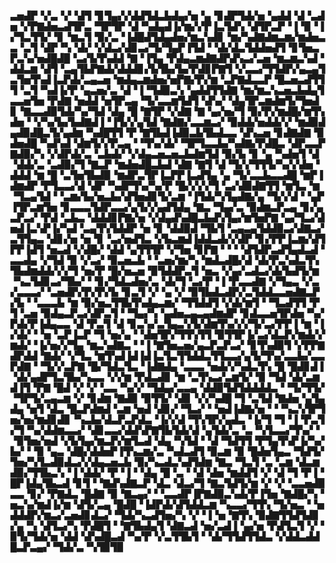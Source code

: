 ▃▅▟▛▝▞▃▝▞▝▟▜▝▊▜▄▞▞▟▟▜▟▃▙▟▄▞▅▝▄▝▊▟▛▜▟▞▅▝▄▟▟▝▟▝▃▟▅▝▞▛▇▟▅▃▟▜▛▃▝▜▛▜▛▝▟▝▚▟▄▟▐▞▆▞▞▛▐▃▜▟▚▝▟▜▛▃▛▝▐▝▉▝▐▞▜▃▜▜▞▝▊▝▆▃▜▝▉▞▃▝▐▟█▟▜▟▄▟▅▞▆▃▚▟▊▝▆▞▚▟▇▟▆▃▆▞▆▟▅▃▃▝▃▜▝▟▛▝▚▝▟▞▝▞▟▃▞▟▊▃▞▜▞▜▄▛▐▜▟▝▝▟▞▟▃▜▟▟▅▟▜▝▊▜▅▃▛▃▚▞▅▟█▟█▝▃▞▙▜▚▟▟▝▇▝▐▜▄▝▛▟▄▃▆▟▇▟▛▟▚▃▞▃▅▝▆▃▆▃▚▟▝▟▟▃▆▝▟▜▝▃▄▜▙▛▇▟▞▟▟▟▊▞▙▜▙▞▙▞▛▟▊▛▇▜▝▞▃▃▞▜▜▟▛▞▄▃▄▜▃▜▅▜▚▟▐▃▛▟▞▃▄▃▅▝▆▟▄▃▆▟▅▞▅▛▇▞▛▞▆▝▃▛▇▟▃▃▛▝█▃▅▃▟▜▜▜▝▃▜▝▚▟▐▞▛▝▄▃▅▞▃▝▟▝▐▝▜▟▉▃▚▝▄▟▟▜▜▟▇▝▆▞▆▃▚▃▅▃▙▟▄▜▃▃▅▜▅▝▛▟▇▝▅▟▟▝▅▜▛▃▄▝▜▞▃▃▆▜▟▜▝▟▚▞▝▟▄▜▛▃▆▟▆▜▞▜▅▟▊▝▇▃▃▟▉▜▟▞▚▞▜▟▝▟▄▝█▝▇▜▛▝▞▟▇▝▇▝▄▞▅▞▜▝▉▞▛▞▆▟█▞▆▜▚▟▅▝▝▞▚▞▙▞▙▟▇▟▐▝▐▜▞▞▄▜▟▝▇▟▇▞▃▃▆▃▞▝▉▟▟▞▅▟▟▞▞▝▆▟▉▟▄▟▉▟█▃▜▞▄▟▆▝▚▟█▜▜▝▛▝▇▜▙▟▐▟▉▃▙▜▙▟▃▃▝▟▚▃▅▝▊▟▇▟▇▝▉▟▅▟█▝▚▟▚▟▝▟▆▜▞▞▛▃▄▝▝▜▚▞▟▞▝▜▛▜▃▃▙▞▚▟▇▞▛▟█▃▝▟▛▃▃▛▇▟▉▞▚▝▞▟▛▟▞▃▝▃▙▟▞▝▞▟▄▃▅▃▅▃▙▟▆▜▟▝▉▞▙▝▊▝▄▝▚▟▅▜▝▟▝▟▟▞▃▝▃▟▉▞▜▝▇▃▛▝▆▟▅▟█▃▙▟▝▟▇▝▇▜▝▟▝▜▞▞▜▜▜▞▚▞▞▟▅▝▟▟▟▝▆▝█▝▃▜▅▜▙▟▉▝▆▟▛▃▜▛▐▃▛▛▐▃▟▜▄▝▄▝▜▞▃▃▙▃▃▟█▝▆▛▐▟▆▟▛▝▛▜▃▃▞▟▝▟▛▝▚▟▛▜▚▞▚▞▛▝█▞▞▞▞▜▝▃▞▟▉▟▇▜▜▝▆▜▃▝▆▝▜▃▄▜▟▝▝▃▆▞▙▞▅▃▙▞▟▜▅▟▊▜▞▃▆▝▐▜▟▞▚▜▄▟▇▞▄▝▜▞▞▟▝▝▄▛▐▜▛▃▆▜▅▝▊▃▃▃▜▟▛▃▃▞▄▜▞▞▄▟▜▟▄▝▇▃▝▜▄▞▃▝▉▟▆▃▛▃▄▝▊▞▄▃▛▃▞▝▛▟▝▃▙▃▝▟▟▟▊▛▇▞▅▝▞▟▄▟▚▟█▃▙▟▚▜▄▞▆▜▅▛▇▝▄▞▜▃▞▟▅▟▐▃▚▛▐▞▚▟▝▃▄▜▚▜▟▟▛▝▅▝▊▝▟▟▉▟▝▜▙▜▝▃▄▃▄▜▟▟▉▃▞▟▇▃▞▃▜▜▄▃▝▟▊▞▅▝▅▝▊▝▃▞▅▟▜▃▝▞▙▃▆▟▐▟▟▃▟▞▞▟▛▝▊▞▛▛▐▃▆▞▟▜▛▛▐▟▜▝▅▃▟▝▞▟█▞▝▟▟▝▄▜▜▜▛▝▞▜▅▝▊▛▇▝▝▝▝▟▜▟▛▃▟▜▄▟▃▟▝▃▃▟▄▝▞▜▟▝▉▝▞▃▞▝▉▃▅▃▙▝▝▃▅▞▆▞▚▝▆▟▃▟█▞▟▝▟▞▛▃▚▟▃▜▚▜▙▟▆▟▟▞▞▞▜▝▅▞▛▝█▞▅▃▅▝▉▜▟▟▛▃▜▝▅▃▝▞▄▞▃▟▃▞▟▞▙▟▜▞▆▝▚▃▜▟▊▃▞▜▙▞▝▝▊▞▜▟▃▟▅▞▃▝▟▞▜▝▃▞▛▝▐▝▛▃▃▟▇▝▞▜▄▃▝▞▃▞▃▃▃▞▝▃▅▟▛▞▛▞▛▞▙▝▊▃▜▝▞▝▄▝▞▝▉▜▙▟▃▟▛▞▃▜▟▟▃▃▅▟▇▃▛▞▙▝▝▃▃▃▙▝▆▝▉▞▅▃▜▜▙▜▚▟▄▃▆▞▝▜▜▟▟▜▝▞▟▞▆▜▝▝▜▃▟▜▜▝▛▜▝▃▅▝▉▟▄▃▛▃▞▟▛▃▜▝▝▜▄▞▚▝▄▟▅▃▄▃▄▟▆▟▛▝▊▟▃▃▅▜▛▟▅▝▚▞▛▟▞▛▐▟▄▃▃▝▟▝▛▃▜▝▟▝▊▃▚▞▃▜▄▃▚▜▞▟▆▜▚▞▞▞▜▞▃▞▛▛▐▝▆▝▐▞▟▞▝▝▅▝▃▛▐▃▛▝▜▝▅▞▄▝▝▟▅▜▛▞▜▜▚▜▜▝▉▜▜▛▐▞▃▞▟▃▛▞▆▟▞▞▆▟▞▝▐▞▅▞▞▜▄▝▆▃▚▟▇▃▝▝▐▝▇▜▅▃▅▞▄▃▛▃▛▃▞▝▊▜▚▟▉▜▝▞▛▛▇▟▛▟▟▝▇▟▞▝▞▜▃▝▆▜▚▟▐▟▐▟▐▃▜▃▜▜▟▟▃▜▜▃▃▞▄▜▞▜▚▞▃▃▙▞▃▃▛▟▇▝▝▜▞▞▃▛▇▝█▞▜▟▃▜▃▝▐▟▇▟▄▝▃▃▃▝▅▟▞▞▚▟▃▜▚▝█▝█▟▊▟▐▝▟▞▄▟▛▜▃▜▙▞▚▃▃▝▞▞▆▝▛▟▃▟▊▝▆▝▃▜▚▃▞▃▆▜▞▝▉▝▜▟▝▟▞▃▆▟▐▜▝▛▇▝█▟▝▞▝▞▝▃▃▝▚▞▞▝▜▟▄▞▃▃▄▝▟▟▉▜▟▜▟▟▟▟▃▝▝▜▞▜▜▞▝▜▛▜▞▃▄▃▆▝▞▝▊▟▆▝▇▟▉▝▉▜▜▞▝▟▊▝▞▞▚▟█▝▜▝▃▜▟▝▇▟▅▝▄▜▄▟▄▝▅▜▝▟▃▝█▃▛▟▆▟▝▃▆▝▅▟▝▟▊▞▝▜▃▞▝▝▅▟▐▟▇▞▅▝▝▝▚▃▚▜▛▜▅▞▅▞▆▟▊▟▊▝▚▃▙▞▟▃▛▃▛▟▃▝▐▞▞▟▝▜▚▜▛▞▄▟▃▝▐▞▜▝▜▝▐▝▛▃▜▞▜▝▚▞▟▟▆▃▃▞▝▟▊▃▃▞▟▟▚▛▇▜▙▜▟▞▟▝▄▜▟▞▃▝▃▝▚▜▃▃▞▜▚▞▝▝▉▜▅▞▅▟▝▞▙▜▄▞▆▃▛▞▆▜▃▟▝▟▄▝▚▜▟▝▝▟▝▜▟▜▜▝▛▜▄▜▚▛▐▞▚▞▙▞▝▝▉▝▄▃▝▟█▞▟▟▅▛▐▜▚▃▆▞▃▝▚▟▃▟▜▝▉▃▆▝▉▝█▟▅▜▄▃▝▜▟▜▞▜▅▞▚▜▃▟▉▟▃▞▞▟▄▃▅▃▙▝▉▞▚▃▟▃▚▟▜▟▆▝▇▃▝▜▃▜▝▃▝▃▆▝▟▃▆▟▉▞▜▜▙▃▚▝▐▝▟▟▞▝▛▝▐▝▝▟▄▝█▝▃▝▝▟▝▟▅▝▆▟▟▜▝▞▝▟▝▜▝▛▐▝█▛▐▟▄▜▙▃▟▝▊▜▝▝▇▟▚▟▇▃▛▝▟▃▝▟▃▞▜▝▇▃▜▟▜▞▆▝▞▝▞▝▃▃▅▟▉▃▃▝▊▞▝▛▇▟▃▝█▟▇▝▉▝▇▃▄▞▝▝▃▃▟▛▐▛▇▟▉▃▚▟▞▛▐▜▅▝▇▟█▞▚▝▅▃▚▞▆▟▐▞▆▝▟▜▞▃▄▝█▟█▝▐▟▛▟▞▟▜▟▟▃▆▝▚▃▃▞▜▜▚▝▜▞▅▃▝▝▅▟▟▟▛▞▆▃▞▃▅▟▊▟▃▞▝▜▟▞▚▃▟▜▅▞▚▝▞▝▐▝▅▝▇▜▚▝▉▟▇▜▜▟▜▟▊▞▄▝▚▝▟▜▃▞▚▝▛▟█▜▝▝▇▜▙▟▄▜▝▟▇▃▟▝▅▞▃▟▐▝▄▞▅▝▛▟▜▃▜▝▞▝▉▜▞▜▟▞▅▝▟▟▝▟▚▟█▃▟▝▚▞▛▝▞▃▜▜▙▜▝▝▟▞▜▜▟▜▜▟▃▝▞▟▟▃▟▟█▃▛▃▄▞▝▜▟▞▃▝▚▜▉▜▉
